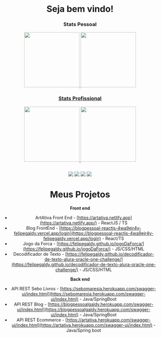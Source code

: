 <div align="center">
  <h1>Seja bem vindo!</h1>
</div>

### <div align="center">Stats Pessoal</div>

<div align="center">
  <a href="https://github.com/felipegaldy">
  <img height="180em" src="https://github-readme-stats.vercel.app/api?username=felipegaldy&show_icons=true&theme=dark&include_all_commits=false&count_private=true"/>
  <img height="180em" src="https://github-readme-stats.vercel.app/api/top-langs/?username=felipegaldy&layout=compact&langs_count=7&theme=dark"/>

### Stats Profissional
<div align="center">
  <a href="https://github.com/felipe-silveira-alpaclass">
  <img height="180em" src="https://github-readme-stats.vercel.app/api?username=felipe-silveira-alpaclass&show_icons=true&theme=dark&include_all_commits=false&count_private=true"/>
  <img height="180em" src="https://github-readme-stats.vercel.app/api/top-langs/?username=felipe-silveira-alpaclass&layout=compact&langs_count=7&theme=dark"/>
  
  ##
<div align="center"> 
  <a href="https://www.youtube.com/channel/UCDxlSlo_Ukc8Mgl9hieZGZQ" target="_blank"><img src="https://img.shields.io/badge/YouTube-FF0000?style=for-the-badge&logo=youtube&logoColor=white" target="_blank"></a>
  <a href="https://instagram.com/fegaldy" target="_blank"><img src="https://img.shields.io/badge/-Instagram-%23E4405F?style=for-the-badge&logo=instagram&logoColor=white" target="_blank"></a>
  <a href = "mailto:felipe.silveira4@fatec.sp.gov.br"><img src="https://img.shields.io/badge/Microsoft_Outlook-0078D4?style=for-the-badge&logo=microsoft-outlook&logoColor=white" target="_blank"></a>
  <a href="https://www.linkedin.com/in/felipesilveirasp/" target="_blank"><img src="https://img.shields.io/badge/-LinkedIn-%230077B5?style=for-the-badge&logo=linkedin&logoColor=white" target="_blank"></a> 
 
 
</div>
    
# Meus Projetos

**Front end**

- ArtAtiva Front End - [https://artativa.netlify.app](https://artativa.netlify.app/) - ReactJS / TS
- Blog FrontEnd - [https://blogpessoal-reactjs-4wa9ejr4y-felipegaldy.vercel.app/login](https://blogpessoal-reactjs-4wa9ejr4y-felipegaldy.vercel.app/login) - React/TS
- Jogo da Forca - [https://felipegaldy.github.io/jogoDaForca/](https://felipegaldy.github.io/jogoDaForca/) - JS/CSS/HTML
- Decodificador de Texto - [https://felipegaldy.github.io/decodificador-de-texto-alura-oracle-one-challenge/](https://felipegaldy.github.io/decodificador-de-texto-alura-oracle-one-challenge/) - JS/CSS/HTML

**Back end**

- API REST Sebo Livros - [https://sebomaresia.herokuapp.com/swagger-ui/index.html](https://sebomaresia.herokuapp.com/swagger-ui/index.html) - Java/SpringBoot
- API REST Blog - [https://blogpessoalgaldy.herokuapp.com/swagger-ui/index.html](https://blogpessoalgaldy.herokuapp.com/swagger-ui/index.html) - Java/SpringBoot
- API REST Ecommerce - [https://artativa.herokuapp.com/swagger-ui/index.html](https://artativa.herokuapp.com/swagger-ui/index.html) - Java/Spring boot

